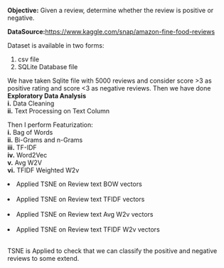 <b>Objective:</b> Given a review, determine whether the review is positive or negative.

<b>DataSource:</b>https://www.kaggle.com/snap/amazon-fine-food-reviews

Dataset is available in two forms:
1.	csv file
2.	SQLite Database file

We have taken Sqlite file with 5000 reviews and consider score >3 as positive rating and score <3 as negative reviews. Then we have done <b>Exploratory Data Analysis</b><br>
<strong>i.</strong>	Data Cleaning<br>
<strong>ii.</strong>	Text Processing on Text Column<br>

Then I perform Featurization:<br>
<strong>i.</strong>	Bag of Words<br>
<strong>ii.</strong>	Bi-Grams and n-Grams<br>
<strong>iii.</strong>	TF-IDF<br>
<strong>iv.</strong>	Word2Vec<br>
<strong>v.</strong>	Avg W2V<br>
<strong>vi.</strong>	TFIDF Weighted W2v<br>

<li>Applied TSNE on Review text BOW vectors</li><br>
<li>Applied TSNE on Review text TFIDF vectors</li><br>
<li>Applied TSNE on Review text Avg W2v vectors</li><br>
<li>Applied TSNE on Review text TFIDF W2v vectors</li><br>

TSNE is Applied to check that we can classify the positive and negative reviews to some extend. 
